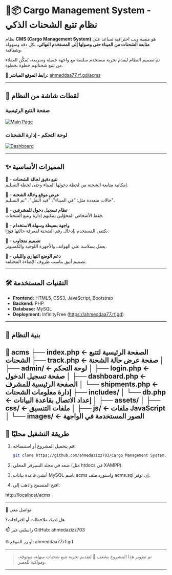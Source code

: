 
# 🚚📦 Cargo Management System - نظام تتبع الشحنات الذكي

نظام **CMS (Cargo Management System)** هو منصة ويب احترافية تساعد على **متابعة الشحنات من الميناء حتى وصولها إلى المستخدم النهائي**، بكل دقة وسهولة وشفافية.

تم تصميم النظام ليقدم تجربة مستخدم سلسة مع واجهة جميلة وسريعة، تُمكِّن العملاء من تتبع شحناتهم خطوة بخطوة.

🔗 **رابط الموقع المباشر:** [ahmeddaa77.rf.gd/acms](https://ahmeddaa77.rf.gd/acms)

---

## 📸 لقطات شاشة من النظام

### صفحة التتبع الرئيسية
[![Main Page](https://i.postimg.cc/52yWQxf3/image.png)](https://postimg.cc/N53zWv99)

### لوحة التحكم - إدارة الشحنات
[![Dashboard](https://i.postimg.cc/j5Vp1PPg/image.png)](https://postimg.cc/FfZCdfP3)

---

## ✨ المميزات الأساسية

🚢 - **تتبع دقيق لحالة الشحنات**   
  إمكانية متابعة الشحنة من لحظة دخولها الميناء وحتى لحظة التسليم.

📍 - **عرض موقع وحالة الشحنة**  
  حالات متعددة مثل: "في الميناء"، "قيد النقل"، "تم التسليم".

🔐 - **نظام تسجيل دخول للمشرفين**  
  فقط الأشخاص المخوّلين يمكنهم إدارة وتتبع الشحنات.

🧾 - **واجهة بسيطة وسهلة الاستخدام**  
  يكتفي المستخدم بإدخال رقم الشحنة لمعرفة حالتها فورًا.

📱 - **تصميم متجاوب**  
  يعمل بسلاسة على الهواتف والأجهزة اللوحية والكمبيوتر.

🌙 - **دعم الوضع النهاري والليلي**  
  تصميم أنيق يناسب ظروف الإضاءة المختلفة.

---

## 🛠️ التقنيات المستخدمة

- **Frontend:** HTML5, CSS3, JavaScript, Bootstrap  
- **Backend:** PHP  
- **Database:** MySQL  
- **Deployment:** InfinityFree (https://ahmeddaa77.rf.gd)

---

## 🧩 بنية النظام
📁 acms
        ├── index.php                 ← الصفحة الرئيسية لتتبع الشحنات 
        ├── track.php                 ← صفحة عرض حالة الشحنة 
        │ 
        ├── admin/                   ← لوحة التحكم 
        │     ├── login.php            ← صفحة تسجيل الدخول 
        │     ├── dashboard.php        ← الصفحة الرئيسية للمشرف 
        │        └── shipments.php        ← إدارة معلومات الشحنات 
        ├── includes/ 
        │   └── db.php               ← إعداد الاتصال بقاعدة البيانات 
        │ 
        ├── assets/ 
        │   ├── css/                 ← ملفات التنسيق 
        │   ├── js/                  ← ملفات JavaScript 
        │   └── images/              ← الصور المستخدمة في الواجهة
---

## 🚀 طريقة التشغيل محليًا

1. قم بتحميل المشروع أو استنساخه:
   ```bash
   git clone https://github.com/ahmedazizz703/Cargo Management System.git

2. ضعه في مجلد السيرفر المحلي (مثل htdocs في XAMPP).

3. أنشئ قاعدة بيانات MySQL باسم acms واستورد ملف acms.sql إن توفر.

4. افتح المتصفح واذهب إلى:

http://localhost/acms

---

💬 تواصل معي

هل لديك ملاحظات أو اقتراحات؟

📫 راسلني عبر GitHub: ahmedazizz703

🌐 أو زر الموقع: ahmeddaa77.rf.gd

---

> تم تطوير هذا المشروع بشغف 💙 لتقديم تجربة تتبع شحنات سهلة، موثوقة، ومواكبة للعصر.

---
